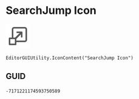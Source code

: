 # SearchJump Icon
![](/img/SearchJump%20Icon.png)

``` CSharp
EditorGUIUtility.IconContent("SearchJump Icon")
```
## GUID
```
-7171221174593750589
```
